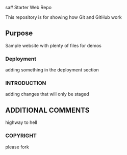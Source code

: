 sa# Starter Web Repo

This repository is for showing how Git and GitHub work

## Purpose

Sample website with plenty of files for demos

### Deployment

adding something in the deployment section

### INTRODUCTION

adding changes that will only be staged

## ADDITIONAL COMMENTS

highway to hell

### COPYRIGHT

please fork